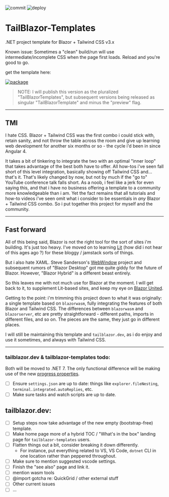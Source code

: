 ![commit](https://img.shields.io/github/last-commit/McNerdius/TailBlazor-Templates)
![deploy](https://img.shields.io/github/workflow/status/McNerdius/TailBlazor-Templates/swa-deploy)

# TailBlazor-Templates

.NET project template for Blazor + Tailwind CSS v3.x

Known issue: Sometimes a "clean" build/run will use intermediate/incomplete CSS when the page first loads.  Reload and you're good to go.

get the template here:

[![package](https://img.shields.io/nuget/vpre/McNerdius.TailBlazorTemplates?style=for-the-badge)](https://www.nuget.org/packages/McNerdius.TailBlazorTemplates/)

> NOTE:  I will publish this version as the pluralized "TailBlazorTemplates", but subsequent versions being released as singular "TailBlazorTemplate" and minus the "preview" flag.

---

## TMI 

I hate CSS.  Blazor + Tailwind CSS was the first combo i could stick with, retain sanity, and not throw the table across the room and give up learning web development for another six months or so - the cycle i'd been in since Angular 4.

It takes a bit of tinkering to integrate the two with an optimal "inner loop" that takes advantage of the best both have to offer.  All how-tos i've seen fall short of this level integration, basically showing off Tailwind CSS and... that's it.  That's likely changed by now, but not by much if the "go to" YouTube conference talk falls short.  As a noob, i feel like a jerk for even saying this, and that i have no business offering a template to a community more knowledgeable than i am.  Yet the fact remains that all tutorials and how-to videos i've seen omit what i consider to be essentials in *any* Blazor + Tailwind CSS combo.  So i put together this project for myself and the community.

---

## Fast forward

All of this being said, Blazor is not the right tool for the sort of sites i'm building.  It's just too heavy.  I've moved on to learning [Lit](www.lit.dev) (how did i not hear of this ages ago ?) for these bloggy / jamstack sorts of things.

But i also hate XAML.  Steve Sanderson's [WebWindow](https://blog.stevensanderson.com/2019/11/18/2019-11-18-webwindow-a-cross-platform-webview-for-dotnet-core/) project and subsequent rumors of "Blazor Desktop" got me quite giddy for the future of Blazor.  However, "Blazor Hybrid" is a different beast entirely.

So this leaves me with not much use for Blazor at the moment.  I will get back to it, to supplement Lit-based sites, and keep my eye on [Blazor United](https://www.youtube.com/watch?v=kIH_Py8ytlY).

Getting to the point: i'm trimming this project down to what it was originally: a single template based on `blazorwasm`, fully integrating the features of both Blazor and Tailwind CSS.  The differences between `blazorwasm` and `blazorserver`, etc are pretty straightforward - different paths, imports in different files, and so on.  The pieces are the same, they just go in different places.

I will still be maintaining this template and `tailblazor.dev`, as i do enjoy and use it sometimes, and always with Tailwind CSS.

---

### tailblazor.dev & tailblazor-templates todo:

Both will be moved to .NET 7.  The only functional difference will be making use of the new [progress properties](https://devblogs.microsoft.com/dotnet/asp-net-core-updates-in-dotnet-7-preview-7/#new-blazor-loading-page).

- [ ] Ensure `settings.json` are up to date: things like `explorer.fileNesting`, `terminal.integrated.autoReplies`, etc.
- [ ] Make sure tasks and watch scripts are up to date.

## tailblazor.dev:

- [ ] Setup steps now take advantage of the new empty (bootstrap-free) template.
- [ ] Make home page more of a hybrid TOC / "What's in the box" landing page for `tailblazor-templates` users.
- [ ] Flatten things out a bit, consider breaking it down differently.
  * For instance, put everything related to VS, VS Code, `dotnet` CLI in one location rather than peppered throughout.
- [ ] Make sure to mention suggested vscode settings.
- [ ] Finish the "see also" page and link it.
- [ ] mention wasm tools
- [ ] @import gotcha re: QuickGrid / other external stuff
- [ ] Other current issues
- [ ] ...
